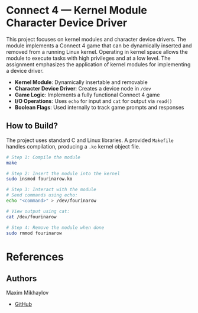 # Connect 4 — Kernel Module Character Device Driver

This project focuses on kernel modules and character device drivers. The module implements a Connect 4 game that can be dynamically inserted and removed from a running Linux kernel. Operating in kernel space allows the module to execute tasks with high privileges and at a low level. The assignment emphasizes the application of kernel modules for implementing a device driver.

- **Kernel Module**: Dynamically insertable and removable  
- **Character Device Driver**: Creates a device node in `/dev`  
- **Game Logic**: Implements a fully functional Connect 4 game  
- **I/O Operations**: Uses `echo` for input and `cat` for output via `read()`  
- **Boolean Flags**: Used internally to track game prompts and responses  

## How to Build?

The project uses standard C and Linux libraries. A provided `Makefile` handles compilation, producing a `.ko` kernel object file.

```bash
# Step 1: Compile the module
make

# Step 2: Insert the module into the kernel
sudo insmod fourinarow.ko

# Step 3: Interact with the module
# Send commands using echo:
echo "<command>" > /dev/fourinarow

# View output using cat:
cat /dev/fourinarow

# Step 4: Remove the module when done
sudo rmmod fourinarow

```

# References

## Authors
Maxim Mikhaylov
- [GitHub](https://www.github.com/maxmklv/Kernel_Connect4)
